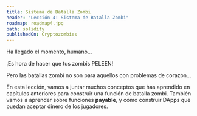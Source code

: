 ```yaml
---
title: Sistema de Batalla Zombi
header: "Lección 4: Sistema de Batalla Zombi"
roadmap: roadmap4.jpg
path: solidity
publishedOn: Cryptozombies
---
```


Ha llegado el momento, humano...

¡Es hora de hacer que tus zombis PELEEN!

Pero las batallas zombi no son para aquellos con problemas de corazón...

En esta lección, vamos a juntar muchos conceptos que has aprendido en capítulos anteriores para construir una función de batalla zombi. También vamos a aprender sobre funciones **payable**, y cómo construir DApps que puedan aceptar dinero de los jugadores.